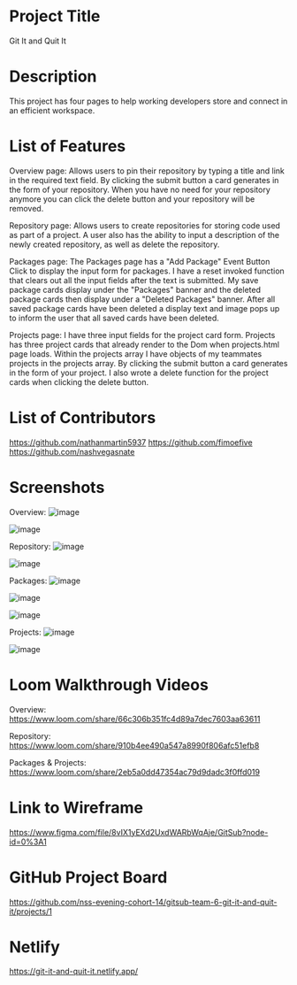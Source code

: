 # Project Title
Git It and Quit It

# Description 
This project has four pages to help working developers store and connect in an efficient workspace. 

# List of Features 
Overview page:
Allows users to pin their repository by typing a title and link in the required text field. By clicking the submit button a card generates in the form of your repository. When you have no need for your repository anymore you can click the delete button and your repository will be removed.

Repository page:
Allows users to create repositories for storing code used as part of a project. A user also has the ability to input a description of the newly created repository, as well as delete the repository.

Packages page:
The Packages page has a "Add Package" Event Button Click to display the input form for packages. I have a reset invoked function that clears out all the input fields after the text is submitted. My save package cards display under the "Packages" banner and the deleted package cards then display under a "Deleted Packages" banner. After all saved package cards have been deleted a display text and image pops up to inform the user that all saved cards have been deleted.

Projects page: 
I have three input fields for the project card form.
Projects has three project cards that already render to the Dom when projects.html page loads. Within the projects array I have objects of my teammates projects in the projects array. By clicking the submit button a card generates in the form of your project.
I also wrote a delete function for the project cards when clicking the delete button.

# List of Contributors 
https://github.com/nathanmartin5937
https://github.com/fimoefive
https://github.com/nashvegasnate

# Screenshots 
Overview:
![image](https://nashvillesoftware.slack.com/files/U01ES0H21TQ/F01MUMZ36MV/image.png)

![image](https://files.slack.com/files-pri/T03F2SDTJ-F01N2N44MBQ/image.png)

Repository:
![image](https://nashvillesoftware.slack.com/files/U01EYU2FP8B/F01N6AV5Q3U/repopage1.png)

![image](https://nashvillesoftware.slack.com/files/U01EYU2FP8B/F01N38A4KN1/repopage2.png)

Packages:
![image](https://nashvillesoftware.slack.com/files/UUZJKFH2Q/F01MRNH56GP/screen_shot_2021-02-15_at_6.37.36_pm.png)

![image](https://nashvillesoftware.slack.com/files/UUZJKFH2Q/F01NK4WEP4Z/screen_shot_2021-02-15_at_6.37.51_pm.png)

![image](https://nashvillesoftware.slack.com/files/UUZJKFH2Q/F01MRNHDNG7/screen_shot_2021-02-15_at_6.38.01_pm.png)

Projects:
![image](https://nashvillesoftware.slack.com/files/U01ES0H21TQ/F01NN6NUJD7/image.png)

![image](https://nashvillesoftware.slack.com/files/U01ES0H21TQ/F01N2Q8T6DC/image.png)

# Loom Walkthrough Videos 
Overview:
https://www.loom.com/share/66c306b351fc4d89a7dec7603aa63611

Repository:
https://www.loom.com/share/910b4ee490a547a8990f806afc51efb8

Packages & Projects:
https://www.loom.com/share/2eb5a0dd47354ac79d9dadc3f0ffd019

# Link to Wireframe 
https://www.figma.com/file/8vIX1yEXd2UxdWARbWqAje/GitSub?node-id=0%3A1

# GitHub Project Board
https://github.com/nss-evening-cohort-14/gitsub-team-6-git-it-and-quit-it/projects/1

# Netlify
https://git-it-and-quit-it.netlify.app/
